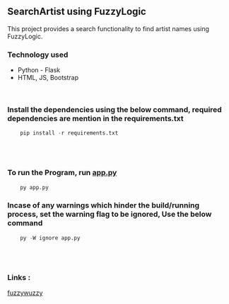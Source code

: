 ## SearchArtist using FuzzyLogic

This project provides a search functionality to find artist names using FuzzyLogic.

### Technology used
- Python - Flask
- HTML, JS, Bootstrap

<br>

### Install the dependencies using the below command, required dependencies are mention in the requirements.txt

```python - Make sure to have Python pip installed and configured in your environment variables
    pip install -r requirements.txt
```

<br><br>

### To run the Program, run [app.py](../flaskr/app.py)

```python
    py app.py
```

### Incase of any warnings which hinder the build/running process, set the warning flag to be ignored, Use the below command

```python
    py -W ignore app.py
```

<br><br>

### Links :

[fuzzywuzzy](https://pypi.org/project/fuzzywuzzy/)
